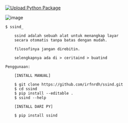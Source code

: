 [![Upload Python Package](https://github.com/irfnrdh/ssind/actions/workflows/python-publish.yml/badge.svg)](https://github.com/irfnrdh/ssind/actions/workflows/python-publish.yml)

![image](https://github.com/irfnrdh/ssind/assets/7637012/f34a13ed-805f-47de-9671-8e2f63a66fcd)


```
$ ssind_

    ssind adalah sebuah alat untuk menangkap layar
    secara otomatis tanpa batas dengan mudah.

    filosofinya jangan direbitin.

    selengkapnya ada di > ceritaind > buatind

Penggunaan:

    [INSTALL MANUAL]
    
    $ git clone https://github.com/irfnrdh/ssind.git
    $ cd ssind
    $ pip install --editable . 
    $ ssind --help

    [INSTALL DARI PY]

    $ pip install ssind
 ```
